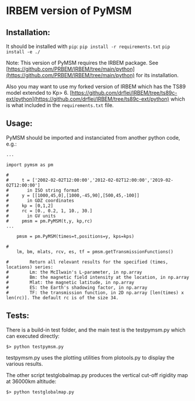 # IRBEM version of PyMSM

## Installation:

It should be installed with `pip`:
`pip install -r requirements.txt`
`pip install -e ./`

Note: This version of PyMSM requires the IRBEM package. See [https://github.com/PRBEM/IRBEM/tree/main/python](https://github.com/PRBEM/IRBEM/tree/main/python) for its installation.

Also you may want to use my forked version of IRBEM which has the TS89 model extended to Kp> 6. 
[https://github.com/drflei/IRBEM/tree/ts89c-ext/python](https://github.com/drflei/IRBEM/tree/ts89c-ext/python)
which is what included in the `requirements.txt` file.
## Usage:
PyMSM should be imported and instanciated from another python code, e.g.:

```
...    

import pymsm as pm

#   
#     t = ['2002-02-02T12:00:00','2012-02-02T12:00:00','2019-02-02T12:00:00']
#       in ISO string format
#     y = [[1000,45,0],[1000,-45,90],[500,45,-100]] 
#       in GDZ coordinates
#     kp = [0,1,2]
#     rc = [0., 0.2, 1, 10., 30.]
#       in GV units
#     pmsm = pm.PyMSM(t,y, kp,rc)
...

	pmsm = pm.PyMSM(times=t,positions=y, kps=kps)

#   
	lm, bm, mlats, rcv, es, tf = pmsm.getTransmissionFunctions()

#        Return all relevant results for the specified (times, locations) series:
#        Lm: the McIlwain's L-parameter, in np.array
#        Bm: the magnetic field intensity at the location, in np.array
#        Mlat: the magnetic latitude, in np.array
#        ES: the Earth's shadowing factor, in np.array
#        TF: the transmission function, in 2D np.array [len(times) x len(rc)]. The default rc is of the size 34.  

```

## Tests:

There is a build-in test folder, and the main test is the testpymsm.py which can executed directly: 

` $> python testpymsm.py ` 

testpymsm.py uses the plotting utilities from plotools.py to display the various results. 

The other script testglobalmap.py produces the vertical cut-off rigidity map at 36000km altitude: 

` $> python testglobalmap.py ` 
